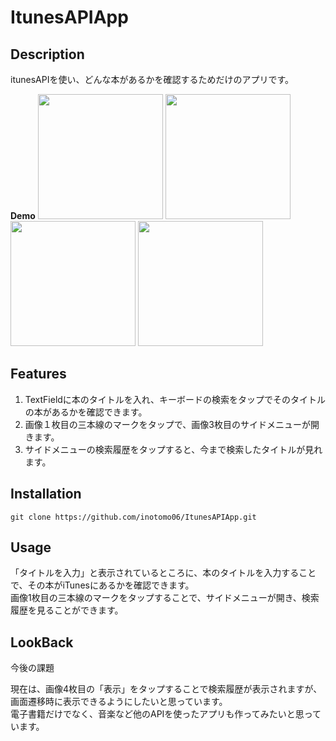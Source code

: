 # ItunesAPIApp

## Description
itunesAPIを使い、どんな本があるかを確認するためだけのアプリです。

**Demo**
<img src="https://user-images.githubusercontent.com/86100981/167614971-9c32dc85-31a2-4920-aef0-5d0897ba2226.png" width="200">
<img src="https://user-images.githubusercontent.com/86100981/167634815-317c0441-4976-4a16-96c6-ba15026b2011.png" width="200">  
<img src="https://user-images.githubusercontent.com/86100981/167635486-7ad7cb92-afb9-4559-9027-8b7004df60cf.png" width="200">
<img src="https://user-images.githubusercontent.com/86100981/167635166-17f0cf34-5cc0-4e99-9ad6-b9663d7ccd39.png" width="200">

## Features
1. TextFieldに本のタイトルを入れ、キーボードの検索をタップでそのタイトルの本があるかを確認できます。
2. 画像１枚目の三本線のマークをタップで、画像3枚目のサイドメニューが開きます。
3. サイドメニューの検索履歴をタップすると、今まで検索したタイトルが見れます。

## Installation
`git clone https://github.com/inotomo06/ItunesAPIApp.git`


## Usage
「タイトルを入力」と表示されているところに、本のタイトルを入力することで、その本がiTunesにあるかを確認できます。  
画像1枚目の三本線のマークをタップすることで、サイドメニューが開き、検索履歴を見ることができます。


## LookBack
今後の課題  
  
現在は、画像4枚目の「表示」をタップすることで検索履歴が表示されますが、画面遷移時に表示できるようにしたいと思っています。  
電子書籍だけでなく、音楽など他のAPIを使ったアプリも作ってみたいと思っています。
<!-- ## 開発環境
- Interface: SwiftUI  
- Language: Swift  
- Xcode 13.3.1 -->
